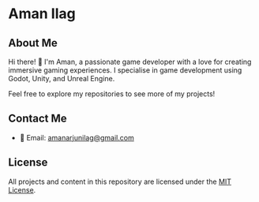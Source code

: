# Aman Ilag

## About Me

Hi there! 👋 I'm Aman, a passionate game developer with a love for creating immersive gaming experiences. I specialise in game development using Godot, Unity, and Unreal Engine.


Feel free to explore my repositories to see more of my projects!

## Contact Me

- 📧 Email: amanarjunilag@gmail.com

## License

All projects and content in this repository are licensed under the [MIT License](LICENSE).

